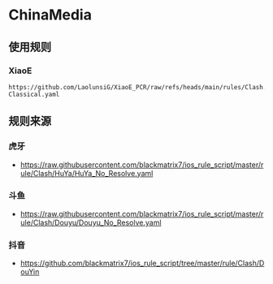# ChinaMedia

## 使用规则
### XiaoE
```
https://github.com/LaolunsiG/XiaoE_PCR/raw/refs/heads/main/rules/Clash.Meta/ChinaMedia/ChinaMedia-Classical.yaml
```

## 规则来源
### 虎牙
- https://raw.githubusercontent.com/blackmatrix7/ios_rule_script/master/rule/Clash/HuYa/HuYa_No_Resolve.yaml

### 斗鱼
- https://raw.githubusercontent.com/blackmatrix7/ios_rule_script/master/rule/Clash/Douyu/Douyu_No_Resolve.yaml

### 抖音
- https://github.com/blackmatrix7/ios_rule_script/tree/master/rule/Clash/DouYin
